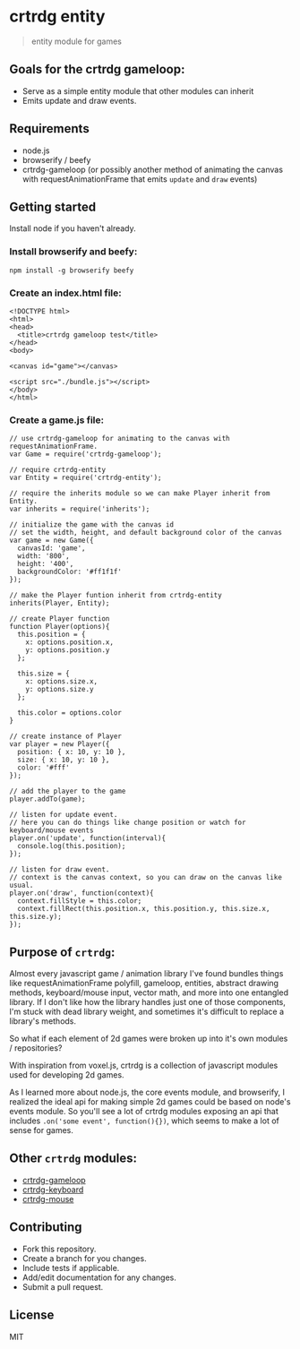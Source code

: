 # crtrdg entity
> entity module for games

## Goals for the crtrdg gameloop:
- Serve as a simple entity module that other modules can inherit
- Emits update and draw events.

## Requirements
- node.js
- browserify / beefy
- crtrdg-gameloop (or possibly another method of animating the canvas with requestAnimationFrame that emits `update` and `draw` events)

## Getting started
Install node if you haven't already.

### Install browserify and beefy:
```
npm install -g browserify beefy
```

### Create an index.html file:
```
<!DOCTYPE html>
<html>
<head>
  <title>crtrdg gameloop test</title>
</head>
<body>

<canvas id="game"></canvas>

<script src="./bundle.js"></script>
</body>
</html>
```

### Create a game.js file:
```
// use crtrdg-gameloop for animating to the canvas with requestAnimationFrame.
var Game = require('crtrdg-gameloop');

// require crtrdg-entity
var Entity = require('crtrdg-entity');

// require the inherits module so we can make Player inherit from Entity.
var inherits = require('inherits');

// initialize the game with the canvas id
// set the width, height, and default background color of the canvas
var game = new Game({
  canvasId: 'game',
  width: '800',
  height: '400',
  backgroundColor: '#ff1f1f'
});

// make the Player funtion inherit from crtrdg-entity
inherits(Player, Entity);

// create Player function
function Player(options){
  this.position = { 
    x: options.position.x, 
    y: options.position.y 
  };

  this.size = {
    x: options.size.x,
    y: options.size.y
  };

  this.color = options.color
}

// create instance of Player
var player = new Player({
  position: { x: 10, y: 10 },
  size: { x: 10, y: 10 },
  color: '#fff'
});

// add the player to the game
player.addTo(game);

// listen for update event.
// here you can do things like change position or watch for keyboard/mouse events
player.on('update', function(interval){
  console.log(this.position);
});

// listen for draw event.
// context is the canvas context, so you can draw on the canvas like usual.
player.on('draw', function(context){
  context.fillStyle = this.color;
  context.fillRect(this.position.x, this.position.y, this.size.x, this.size.y);
});
```

## Purpose of `crtrdg`:
Almost every javascript game / animation library I've found bundles things like requestAnimationFrame polyfill, gameloop, entities, abstract drawing methods, keyboard/mouse input, vector math, and more into one entangled library. If I don't like how the library handles just one of those components, I'm stuck with dead library weight, and sometimes it's difficult to replace a library's methods.

So what if each element of 2d games were broken up into it's own modules / repositories?

With inspiration from voxel.js, crtrdg is a collection of javascript modules used for developing 2d games.

As I learned more about node.js, the core events module, and browserify, I realized the ideal api for making simple 2d games could be based on node's events module. So you'll see a lot of crtrdg modules exposing an api that includes `.on('some event', function(){})`, which seems to make a lot of sense for games.

## Other `crtrdg` modules:
- [crtrdg-gameloop](http://github.com/sethvincent/crtrdg-gameloop)
- [crtrdg-keyboard](http://github.com/sethvincent/crtrdg-keyboard)
- [crtrdg-mouse](http://github.com/sethvincent/crtrdg-mouse)


## Contributing
- Fork this repository.
- Create a branch for you changes.
- Include tests if applicable.
- Add/edit documentation for any changes.
- Submit a pull request.

## License
MIT